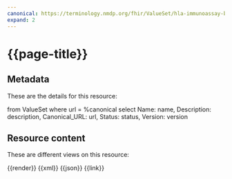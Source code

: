 ```yaml
---
canonical: https://terminology.nmdp.org/fhir/ValueSet/hla-immunoassay-bead-control-type-vs
expand: 2
---
```


# {{page-title}}

## Metadata

These are the details for this resource:

<fql output="table">
    from
        ValueSet
    where
        url = %canonical
    select
        Name: name,
        Description: description,
        Canonical_URL: url,
        Status: status,
        Version: version
</fql>

## Resource content

These are different views on this resource:

<tabs>
    <tab title="Overview">      
        {{render}}
    </tab>
    <tab title="XML">      
        {{xml}}
    </tab>
    <tab title="JSON">
        {{json}}
    </tab>
    <tab title="Link">
        {{link}}
    </tab>
</tabs>
